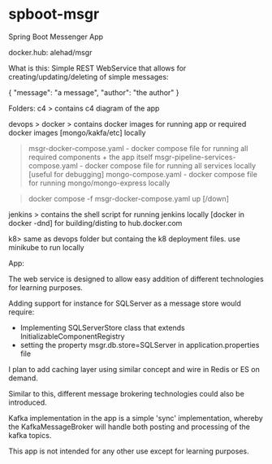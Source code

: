# spboot-msgr
Spring Boot Messenger App

docker.hub: alehad/msgr

What is this:
Simple REST WebService that allows for creating/updating/deleting of simple messages:

{
   "message": "a message",
   "author": "the author"
}

Folders:
c4 > contains c4 diagram of the app

devops > docker > contains docker images for running app or required docker images [mongo/kakfa/etc] locally
  > msgr-docker-compose.yaml - docker compose file for running all required components + the app itself
  > msgr-pipeline-services-compose.yaml - docker compose file for running all services locally [useful for debugging]
  > mongo-compose.yaml - docker compose file for running mongo/mongo-express locally

  > docker compose -f msgr-docker-compose.yaml up [/down] 

jenkins > contains the shell script for running jenkins locally [docker in docker -dnd] for building/disting to hub.docker.com 

k8> same as devops folder but containg the k8 deployment files. use minikube to run locally

App:

The web service is designed to allow easy addition of different technologies for learning purposes.

Adding support for instance for SQLServer as a message store would require:
  * Implementing SQLServerStore class that extends InitializableComponentRegistry<IMessageStore>
  * setting the property msgr.db.store=SQLServer in application.properties file

I plan to add caching layer using similar concept and wire in Redis or ES on demand.

Similar to this, different message brokering technologies could also be introduced.

Kafka implementation in the app is a simple 'sync' implementation, whereby the KafkaMessageBroker will handle both posting
and processing of the kafka topics.

This app is not intended for any other use except for learning purposes.
